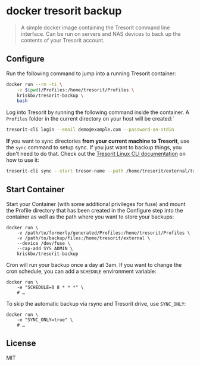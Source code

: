 # docker tresorit backup

> A simple docker image containing the Tresorit command line interface. Can be run on servers and NAS devices to back up the contents of your Tresorit account.

## Configure

Run the following command to jump into a running Tresorit container:

```bash
docker run --rm -ti \
    -v $(pwd)/Profiles:/home/tresorit/Profiles \
    kriskbx/tresorit-backup \ 
    bash
```

Log into Tresorit by running the following command inside the container. A `Profiles` folder in the current directory on your host will be created:`

```bash
tresorit-cli login --email demo@example.com --password-on-stdin
```

**If** you want to sync directories **from your current machine to Tresorit**, use the `sync` command to setup sync. If you just want to backup things, you don't need to do that. Check out the [Tresorit Linux CLI documentation](https://support.tresorit.com/hc/en-us/articles/360009330614-Using-Tresorit-CLI-for-Linux) on how to use it:

```bash
tresorit-cli sync --start tresor-name --path /home/tresorit/external/tresor-name
```

## Start Container

Start your Container (with some additional privileges for fuse) and mount the Profile directory that has been created in the Configure step into the container as well as the path where you want to store your backups:

```
docker run \
    -v /path/to/formerly/generated/Profiles:/home/tresorit/Profiles \
    -v /path/to/backup/files:/home/tresorit/external \
    --device /dev/fuse \
    --cap-add SYS_ADMIN \
    kriskbx/tresorit-backup
```

Cron will run your backup once a day at 3am. If you want to change the cron schedule, you can add a `SCHEDULE` environment variable:

```
docker run \
    -e "SCHEDULE=0 8 * * *" \
    # …
```

To skip the automatic backup via rsync and Tresorit drive, use `SYNC_ONLY`:

```
docker run \
    -e "SYNC_ONLY=true" \
    # …
```

## License

MIT

